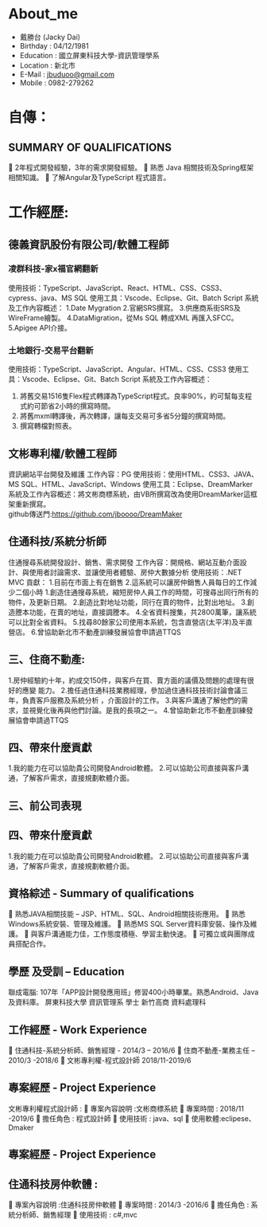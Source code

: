 # About_me

- 戴勝台 (Jacky Dai)
- Birthday : 04/12/1981
- Education : 國立屏東科技大學-資訊管理學系
- Location : 新北市
- E-Mail : jbuduoo@gmail.com
- Mobile : 0982-279262


# 自傳：

## SUMMARY OF QUALIFICATIONS
	2年程式開發經驗，3年的需求開發經驗。
	熟悉 Java 相關技術及Spring框架相關知識。
	了解Angular及TypeScript 程式語言。

# 工作經歷:

## 德義資訊股份有限公司/軟體工程師
### 凌群科技-家x福官網翻新
使用技術：TypeScript、JavaScript、React、HTML、CSS、CSS3、cypress、java、MS SQL 
使用工具：Vscode、Eclipse、Git、Batch Script
系統及工作內容概述：
1.Date Mygration
2.官網SRS撰寫。
3.供應商系街SRS及WireFrame繪製。
4.DataMigration，從Ms SQL 轉成XML 再匯入SFCC。
5.Apigee API介接。


### 土地銀行-交易平台翻新
使用技術：TypeScript、JavaScript、Angular、HTML、CSS、CSS3
使用工具：Vscode、Eclipse、Git、Batch Script
系統及工作內容概述：
1.	將舊交易1516隻Flex程式轉譯為TypeScript程式。良率90%，約可幫每支程式約可節省2小時的撰寫時間。
2.	將舊mxml轉譯後，再次轉譯，讓每支交易可多省5分鐘的撰寫時間。
3.	撰寫轉檔對照表。

## 文彬專利權/軟體工程師
資訊網站平台開發及維護
工作內容：PG
使用技術：使用HTML、CSS3、JAVA、MS SQL、HTML、JavaScript、Windows
使用工具：Eclipse、DreamMarker
系統及工作內容概述：將文彬商標系統，由VB所撰寫改為使用DreamMarker這框架重新撰寫。<br/>
github傳送門:https://github.com/jboooo/DreamMaker

## 住通科技/系統分析師
住通搜尋系統開發設計、銷售、需求開發
工作內容：開規格、網站互動介面設計、與使用者討論需求、並讓使用者體驗、房仲大數據分析
使用技術：.NET MVC
貢獻： 
1.目前在市面上有在銷售
2.這系統可以讓房仲銷售人員每日的工作減少二個小時
1.創造住通搜尋系統，縮短房仲人員工作的時間，可搜尋出同行所有的物件，及更新日期。
2.創造比對地址功能，同行在賣的物件，比對出地址。
3.創造謄本功能，在賣的地址，直接調謄本。
4.全省資料搜集，共2800萬筆，讓系統可以比對全省資料。
5.找尋80餘家公司使用本系統，包含直營店(太平洋)及半直營店。
6.曾協助新北市不動產訓練發展協會申請過TTQS

## 三、住商不動產:
1.房仲經驗約十年，約成交150件，與客戶在買、賣方面的議價及問題的處理有很好的應變
能力。
2.擔任過住通科技業務經理，參加過住通科技技術討論會議三年，負責客戶服務及系統分析
，介面設計的工作。
3.與客戶溝通了解他們的需求，並視覺化後再與他們討論。是我的長項之一。
4.曾協助新北市不動產訓練發展協會申請過TTQS


## 四、帶來什麼貢獻
1.我的能力在可以協助貴公司開發Android軟體。
2.可以協助公司直接與客戶溝通，了解客戶需求，直接規劃軟體介面。

## 三、前公司表現


## 四、帶來什麼貢獻
1.我的能力在可以協助貴公司開發Android軟體。
2.可以協助公司直接與客戶溝通，了解客戶需求，直接規劃軟體介面。
 
## 資格綜述 - Summary of qualifications 
	熟悉JAVA相關技能 – JSP、HTML、SQL、Android相關技術應用。
	熟悉Windows系統安裝、管理及維護。
	熟悉MS SQL Server資料庫安裝、操作及維護。
	與客戶溝通能力佳，工作態度積極、學習主動快速。
	可獨立或與團隊成員搭配合作。




## 學歷 及受訓 – Education 
聯成電腦: 107年「APP設計開發應用班」修習400小時畢業。熟悉Android、Java及資料庫。
屏東科技大學 資訊管理系 學士
新竹高商 資料處理科

## 工作經歷 - Work Experience 
	住通科技-系統分析師、銷售經理 - 2014/3 – 2016/6
	住商不動產-業務主任 – 2010/3 -2018/6
	文彬專利權-程式設計師 2018/11-2019/6

## 專案經歷 - Project Experience 
文彬專利權程式設計師 :
	專案內容說明 :文彬商標系統
	專案時間 : 2018/11 -2019/6
	擔任角色 : 程式設計師 
	使用技術 : java、sql
	使用軟體:eclipese、Dmaker

## 專案經歷 - Project Experience 
## 住通科技房仲軟體 :
	專案內容說明 :住通科技房仲軟體
	專案時間 : 2014/3 -2016/6
	擔任角色 : 系統分析師、銷售經理 
	使用技術 : c#,mvc

